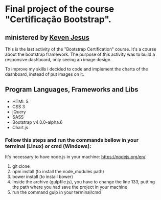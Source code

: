 # Final project of the course "Certificação Bootstrap".
## ministered by <a href="https://github.com/kevenjesus">Keven Jesus</a>

This is the last activity of the "Bootstrap Certification" course. It's a course about the bootstrap framework. The purpose of this activity was to build a responsive dashboard, only seeing an image design.

To improve my skills i decided to code and implement the charts of the dashboard, instead of put images on it.

## Program Languages, Frameworks and Libs

* HTML 5
* CSS 3
* jQuery
* SASS
* Bootstrap v4.0.0-alpha.6
* Chart.js
	
### Follow this steps and run the commands bellow in your terminal (Linux) or cmd (Windows):
<p>It's necessary to have node.js in your machine: <a href="https://nodejs.org/en/">https://nodejs.org/en/</a></p>
	
1. git clone
2. npm install (to install the node_modules path)
3. bower install (to install bower)
4. Inside the archive (gulpfile.js), you have to change the line 133, putting the path where you had save the project in your machine
5. run the command  gulp in your terminal/cmd
